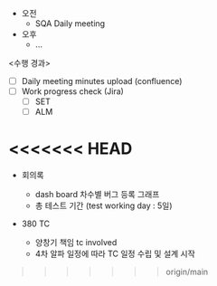 - 오전
	- SQA Daily meeting
- 오후
	- ...

<수행 경과>
- [ ] Daily meeting minutes upload (confluence)
- [ ] Work progress check (Jira)
	- [ ] SET
	- [ ] ALM

<<<<<<< HEAD
=======
- 회의록
	- dash board 차수별 버그 등록 그래프
	- 총 테스트 기간 (test working day : 5일)

- 380 TC
	- 양창기 책임 tc involved
	- 4차 알파 일정에 따라 TC 일정 수립 및 설계 시작
>>>>>>> origin/main

